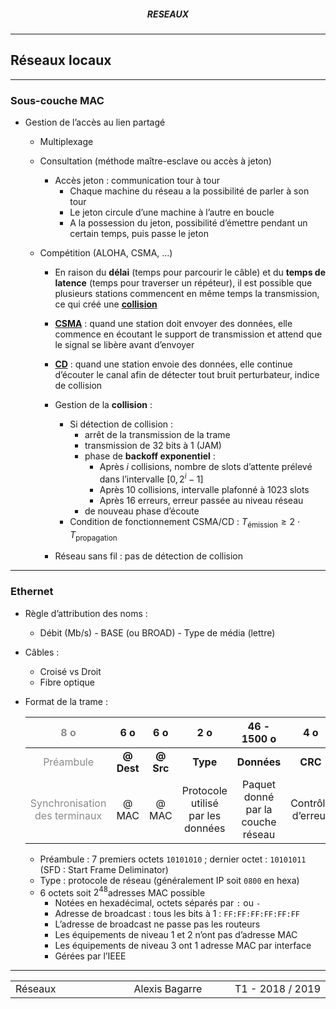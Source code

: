 <h5 style="text-align: center"> RESEAUX </h5>

------

## **Réseaux locaux**

------

### Sous-couche MAC

- Gestion de l’accès au lien partagé

  - Multiplexage

  - Consultation (méthode maître-esclave ou accès à jeton)

    - Accès jeton : communication tour à tour
      - Chaque machine du réseau a la possibilité de parler à son tour
      - Le jeton circule d’une machine à l’autre en boucle
      - A la possession du jeton, possibilité d’émettre pendant un certain temps, puis passe le jeton

  - Compétition (ALOHA, CSMA, ...)

    - En raison du **délai** (temps pour parcourir le câble) et du **temps de latence** (temps pour traverser un répéteur), il est possible que plusieurs stations commencent en même temps la transmission, ce qui créé une **<u>collision</u>**
    - **<u>CSMA</u>** : quand une station doit envoyer des données, elle commence en écoutant le support de transmission et attend que le signal se libère avant d’envoyer
    - **<u>CD</u>** : quand une station envoie des données, elle continue d’écouter le canal afin de détecter tout bruit perturbateur, indice de collision
    - Gestion de la **collision** :

      - Si détection de collision : 
        - arrêt de la transmission de la trame
        - transmission de 32 bits à 1 (JAM)
        - phase de **backoff exponentiel** : 
          - Après $i$ collisions, nombre de slots d’attente prélevé dans l’intervalle $[0, 2^i-1]$ 
          - Après 10 collisions, intervalle plafonné à 1023 slots
          - Après 16 erreurs, erreur passée au niveau réseau
        - de nouveau phase d’écoute
      - Condition de fonctionnement CSMA/CD : $T_{\text{émission}}\geq 2 \cdot T_{\text{propagation}}$
    - Réseau sans fil : pas de détection de collision

---

### Ethernet

- Règle d’attribution des noms :

  - Débit (Mb/s) - BASE (ou BROAD) - Type de média (lettre)

- Câbles :

  - Croisé vs Droit
  - Fibre optique

- Format de la trame :

  |            <span style="opacity:0.5;">8 o</span>             |    6 o     |    6 o    |                2 o                |            46 - 1500 o            |        4 o        |
  | :----------------------------------------------------------: | :--------: | :----------: | :-------------------------------: | :-------------------------------: | :---------------: |
  |         <span style="opacity:0.5;">Préambule</span>          | **@ Dest** | **@ Src** |             **Type**              |            **Données**            |      **CRC**      |
  | <span style="opacity:0.5;">Synchronisation des terminaux</span> |   @ MAC    |    @ MAC     | Protocole utilisé par les données | Paquet donné par la couche réseau | Contrôle d’erreur |

  - Préambule : 7 premiers octets `10101010` ; dernier octet : `10101011` (SFD : Start Frame Deliminator)
  - Type : protocole de réseau (généralement IP soit `0800` en hexa)
  - 6 octets soit $2^{48}​$ adresses MAC possible
    - Notées en hexadécimal, octets séparés par `:` ou `-`
    - Adresse de broadcast : tous les bits à 1 : `FF:FF:FF:FF:FF:FF`
    - L’adresse de broadcast ne passe pas les routeurs
    - Les équipements de niveau 1 et 2 n’ont pas d’adresse MAC
    - Les équipements de niveau 3 ont 1 adresse MAC par interface
    - Gérées par l’IEEE

------

<table width="90%">
<tr>
<td style="width: 30%; text-align: left; background:transparent; border:0;">Réseaux</td>
<td style="width: 30%; text-align: center; background:transparent; border:0;">Alexis Bagarre</td>
<td style="width: 30%; text-align: right; background:transparent; border:0;">T1 - 2018 / 2019</td>
</tr>
</table>